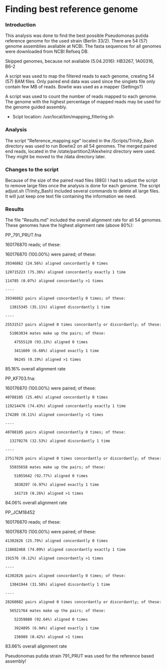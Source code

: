 # Finding best reference genome

### Introduction

This analysis was done to find the best possible Pseudomonas putida reference genome for the used strain (Berlin 33/2). 
There are 54 (57) genome assemblies avaliable at NCBI. 
The fasta sequences for all genomes were downloaded from NCBI Refseq DB.

Skipped genomes, because not avaliable (5.04.2016): HB3267, 1A00316, B6-2

A script was used to map the filtered reads to each genome, creating 54 (57) BAM files.
Only paired end data was used since the singlets file only contain few MB of reads.
Bowtie was used as a mapper (Settings?)

A script was used to count the number of reads mapped to each genome.
The genome with the highest percentage of mapped reads may be used for the genome guided assembly.

* Scipt location: /usr/local/bin/mapping_filtering.sh

### Analysis

The script "Reference_mapping.sge" located in the /Scripts/Trinity_Bash directory was used to run Bowtie2 on all 54 genomes. 
The merged paired end reads, located in the /state/partition2/Alexheinz directory were used. They might be moved to the /data directory later.

### Changes to the script

Because of the size of the paired read files (88G) I had to adjust the script to remove large files once the analysis is done for each genome.
The script adjust.sh (Trinity_Bash) included several commands to delete all large files.
It will just keep one text file containing the information we need.

### Results

The file "Results.md" included the overall alignment rate for all 54 genomes. 
These genomes have the highest alignment rate (above 80%):



PP_791_PRUT.fna 


160176870 reads; of these:

  160176870 (100.00%) were paired; of these:

    39346862 (24.56%) aligned concordantly 0 times

    120715223 (75.36%) aligned concordantly exactly 1 time

    114785 (0.07%) aligned concordantly >1 times

    ----

    39346862 pairs aligned concordantly 0 times; of these:

      13815345 (35.11%) aligned discordantly 1 time

    ----

    25531517 pairs aligned 0 times concordantly or discordantly; of these:

      51063034 mates make up the pairs; of these:

        47555120 (93.13%) aligned 0 times

        3411669 (6.68%) aligned exactly 1 time

        96245 (0.19%) aligned >1 times

85.16% overall alignment rate



PP_KF703.fna: 


  160176870 (100.00%) were paired; of these:

    40788105 (25.46%) aligned concordantly 0 times

    119214476 (74.43%) aligned concordantly exactly 1 time

    174289 (0.11%) aligned concordantly >1 times

    ----

    40788105 pairs aligned concordantly 0 times; of these:

      13270276 (32.53%) aligned discordantly 1 time

    ----

    27517829 pairs aligned 0 times concordantly or discordantly; of these:

      55035658 mates make up the pairs; of these:

        51055642 (92.77%) aligned 0 times

        3838297 (6.97%) aligned exactly 1 time

        141719 (0.26%) aligned >1 times

84.06% overall alignment rate



PP_JCM18452 


160176870 reads; of these:

  160176870 (100.00%) were paired; of these:

    41302826 (25.79%) aligned concordantly 0 times

    118682468 (74.09%) aligned concordantly exactly 1 time

    191576 (0.12%) aligned concordantly >1 times

    ----

    41302826 pairs aligned concordantly 0 times; of these:

      13041944 (31.58%) aligned discordantly 1 time

    ----

    28260882 pairs aligned 0 times concordantly or discordantly; of these:

      56521764 mates make up the pairs; of these:

        52359880 (92.64%) aligned 0 times

        3924895 (6.94%) aligned exactly 1 time

        236989 (0.42%) aligned >1 times

83.66% overall alignment rate



Pseudonomas putida strain 791_PRUT was used for the reference based assembly!
 
